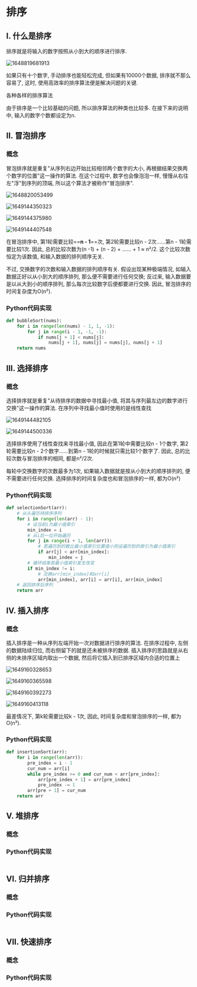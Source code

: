 # 排序

## I. 什么是排序

排序就是将输入的数字按照从小到大的顺序进行排序. 

![1648819681913](assets/1648819681913.png)

如果只有十个数字, 手动排序也能轻松完成, 但如果有10000个数据, 排序就不那么容易了, 这时, 使用高效率的排序算法便是解决问题的关键.

各种各样的排序算法

由于排序是一个比较基础的问题, 所以排序算法的种类也比较多. 在接下来的说明中, 输入的数字个数都设定为n.

## II. 冒泡排序

### 概念

冒泡排序就是重复"从序列右边开始比较相邻两个数字的大小, 再根据结果交换两个数字的位置"这一操作的算法. 在这个过程中, 数字也会像泡泡一样, 慢慢从右往左"浮"到序列的顶端, 所以这个算法才被称作"冒泡排序".

![1648820053499](assets/1648820053499.png)

![1649144350323](assets/1649144350323.png)

![1649144375980](assets/1649144375980.png)

![1649144407548](assets/1649144407548.png)

在冒泡排序中, 第1轮需要比较==**n - 1**==次, 第2轮需要比较n - 2次......第n - 1轮需要比较1次. 因此, 总的比较次数为(n -1) + (n - 2) + ...... + 1 ≈ n²/2. 这个比较次数恒定为该数值, 和输入数据的排列顺序无关.

不过, 交换数字的次数和输入数据的排列顺序有关. 假设出现某种极端情况, 如输入数据正好以从小到大的顺序排列, 那么便不需要进行任何交换; 反过来, 输入数据要是以从大到小的顺序排列, 那么每次比较数字后便都要进行交换. 因此, 冒泡排序的时间复杂度为O(n²).

### Python代码实现

```python
def bubbleSort(nums):
    for i in range(len(nums) - 1, 1, -1):
        for j in range(i - 1, -1, -1):
            if nums[j + 1] < nums[j]:
                nums[j + 1], nums[j] = nums[j], nums[j + 1]
    return nums
```

## III. 选择排序

### 概念

选择排序就是重复"从待排序的数据中寻找最小值, 将其与序列最左边的数字进行交换"这一操作的算法. 在序列中寻找最小值时使用的是线性查找

![1649144482105](assets/1649144482105.png)

![1649144500336](assets/1649144500336.png)

选择排序使用了线性查找来寻找最小值, 因此在第1轮中需要比较n - 1个数字, 第2轮需要比较n - 2个数字......到第n - 1轮的时候就只需比较1个数字了. 因此, 总的比较次数与冒泡排序的相同, 都是n²/2次.

每轮中交换数字的次数最多为1次, 如果输入数据就是按从小到大的顺序排列的, 便不需要进行任何交换. 选择排序的时间复杂度也和冒泡排序的一样, 都为O(n²)

### Python代码实现

```python
def selectionSort(arr):
    # 从头遍历待排序序列
    for i in range(len(arr) - 1):
        # 设当前i为最小值索引
        min_index = i
        # 从i后一位开始遍历
        for j in range(i + 1, len(arr)):
            # 若遍历到的数比最小值索引位置值小则设遍历到的索引为最小值索引
            if arr[j] < arr[min_index]:
                min_index = j
        # 循环结束若最小值索引发生改变
        if min_index != i:
            # 交换arr[min_index]和arr[i]
            arr[min_index], arr[i] = arr[i], arr[min_index]
    # 返回排序后序列
    return arr
```

## IV. 插入排序

### 概念

插入排序是一种从序列左端开始一次对数据进行排序的算法. 在排序过程中, 左侧的数据陆续归位, 而右侧留下的就是还未被排序的数据. 插入排序的思路就是从右侧的未排序区域内取出一个数据, 然后将它插入到已排序区域内合适的位置上

![1649160328653](assets/1649160328653.png)

![1649160365598](assets/1649160365598.png)

![1649160392273](assets/1649160392273.png)

![1649160413118](assets/1649160413118.png)

最差情况下, 第k轮需要比较k - 1次, 因此, 时间复杂度和冒泡排序的一样, 都为O(n²).

### Python代码实现

```python
def insertionSort(arr):
    for i in range(len(arr)):
        pre_index = i - 1
        cur_num = arr[i]
        while pre_index >= 0 and cur_num < arr[pre_index]:
            arr[pre_index + 1] = arr[pre_index]
            pre_index -= 1
        arr[pre + 1] = cur_num
    return arr
```

## V. 堆排序

### 概念



### Python代码实现

```python

```



## VI. 归并排序

### 概念



### Python代码实现

```python

```

## VII. 快速排序

### 概念



### Python代码实现

```python

```


